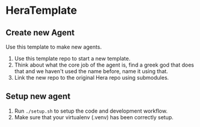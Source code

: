 # HeraTemplate

## Create new Agent
Use this template to make new agents.

1. Use this template repo to start a new template.
2. Think about what the core job of the agent is, find a greek god that does that and we haven't used the name before, name it using that.
3. Link the new repo to the original Hera repo using submodules.

## Setup new agent

1. Run `./setup.sh` to setup the code and development workflow.
2. Make sure that your virtualenv (.venv) has been correctly setup.
